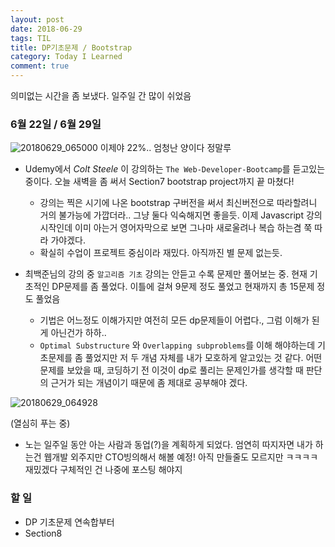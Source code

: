 ```yaml
---
layout: post
date: 2018-06-29
tags: TIL
title: DP기초문제 / Bootstrap
category: Today I Learned
comment: true
---
```

의미없는 시간을 좀 보냈다. 일주일 간 많이 쉬었음
### 6월 22일 / 6월 29일
![20180629_065000](https://user-images.githubusercontent.com/31947480/42063331-24eb3db8-7b6c-11e8-9bcc-3fb83fdb738e.png)
이제야 22%.. 엄청난 양이다 정말루
* Udemy에서 *Colt Steele* 이 강의하는 `The Web-Developer-Bootcamp`를 듣고있는 중이다. 오늘 새벽을 좀 써서 Section7 bootstrap project까지 끝 마쳤다!
	* 강의는 찍은 시기에 나온 bootstrap 구버전을 써서 최신버전으로 따라할려니 거의 불가능에 가깝더라.. 그냥 둘다 익숙해지면 좋을듯. 이제 Javascript 강의 시작인데 이미 아는거 영어자막으로 보면 그나마 새로울려나 복습 하는겸 쭉 따라 가야겠다.
	* 확실히 수업이 프로젝트 중심이라 재밌다. 아직까진 별 문제 없는듯.



* 최백준님의 강의 중 `알고리즘 기초` 강의는 안듣고 수록 문제만 풀어보는 중. 현재 기초적인 DP문제를 좀 풀었다. 이틀에 걸쳐 9문제 정도 풀었고 현재까지 총 15문제 정도 풀었음
	*  기법은 어느정도 이해가지만 여전히 모든 dp문제들이 어렵다., 그럼 이해가 된게 아닌건가 하하..
	* `Optimal Substructure` 와 `Overlapping subproblems`를 이해 해야하는데 기초문제를 좀 풀었지만 저 두 개념 자체를 내가 모호하게 알고있는 것 같다. 어떤 문제를 보았을 때, 코딩하기 전 이것이 dp로 풀리는 문제인가를 생각할 때 판단의 근거가 되는 개념이기 때문에 좀 제대로 공부해야 겠다.


![20180629_064928](https://user-images.githubusercontent.com/31947480/42063330-24bc6754-7b6c-11e8-9f4c-8ab279f1c3f9.png)

(열심히 푸는 중)

* 노는 일주일 동안 아는 사람과 동업(?)을 계획하게 되었다. 엄연히 따지자면 내가 하는건 웹개발 외주지만 CTO빙의해서 해볼 예정! 아직 만들줄도 모르지만 ㅋㅋㅋㅋ 재밌겠다 구체적인 건 나중에 포스팅 해야지


### 할 일
* DP 기초문제 연속합부터
* Section8
